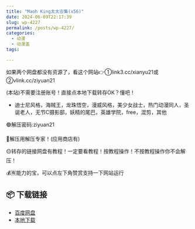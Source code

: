 ```yaml
---
title: "Maoh King太太🈴集(x56)"
date: 2024-06-09T22:17:39
slug: wp-4227
permalink: /posts/wp-4227/
categories:
  - 动漫
  - 动漫盖
tags:

---
```


如果两个网盘都没有资源了，看这个网站👉①link3.cc/xianyu21或②vlink.cc/ziyuan21

(本站)不需要注册账号！直接点本地下载转存OK？懂吧！

*   迪士尼风格，海贼王，龙珠悟空，漫威风格，美少女战士，热门动漫同人，圣诞老人，无节C摄影部，妖精的尾巴，英雄学院，free，混剪，其他

🟢解压密码:ziyuan21

🔵解压用解压专家！(应用商店有)

🟡转存的链接网盘有教程！一定要看教程！按教程操作！不按教程操作你不会解压！

💰🈶能力的宝，可以点左下角赞赏支持一下网站运行

## 📦 下载链接
- [百度网盘](https://blziyuan21.com/pay-download/4227?key=d3f1e21c95&down_id=0)
- [本地下载](https://blziyuan21.com/pay-download/4227?key=d3f1e21c95&down_id=1)

